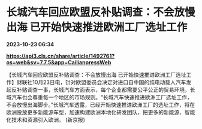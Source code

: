 # 长城汽车回应欧盟反补贴调查：不会放慢出海 已开始快速推进欧洲工厂选址工作

**2023-10-23 06:34**

**https://api3.cls.cn/share/article/1492761?os=web&sv=7.7.5&app=CailianpressWeb**

【长城汽车回应欧盟反补贴调查：不会放慢出海 已开始快速推进欧洲工厂选址工作】财联社10月23日电，针对欧盟委员会决定对进口自中国的纯电动载人汽车发起反补贴调查一事，长城汽车方面表示，每个企业都需要公平公正的贸易环境，长城汽车也会尊重每一个地区的市场规则。“长城汽车快速推进欧洲工厂选址工作，不会放慢出海脚步。”长城汽车透露，已经开始快速推进欧洲工厂的选址工作，将在欧洲投放更多新能源车型，加速构建欧洲本地化研发团队，把更多的新能源、智能化技术和资源引入欧洲。 (新京报)